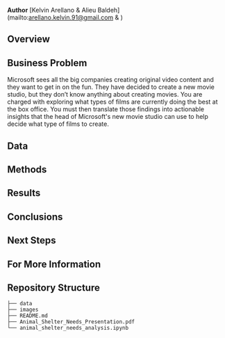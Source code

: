 
**Author** [Kelvin Arellano & Alieu Baldeh] (mailto:arellano.kelvin.91@gmail.com & )
## Overview

## Business Problem
Microsoft sees all the big companies creating original video content and they want to get in on the fun. They have decided to create a new movie studio, but they don’t know anything about creating movies. You are charged with exploring what types of films are currently doing the best at the box office. You must then translate those findings into actionable insights that the head of Microsoft's new movie studio can use to help decide what type of films to create.
## Data

## Methods

## Results

## Conclusions

## Next Steps

## For More Information

## Repository Structure
```
├── data
├── images
├── README.md
├── Animal_Shelter_Needs_Presentation.pdf
└── animal_shelter_needs_analysis.ipynb
```
